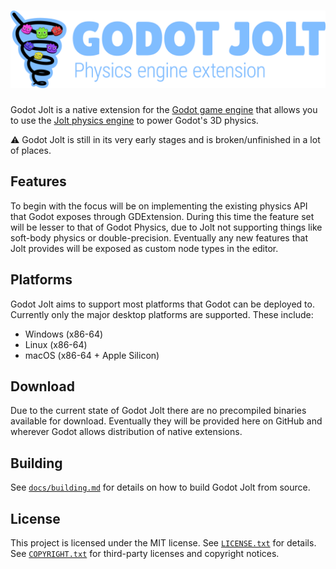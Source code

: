 # ![Godot Jolt][bnr]

Godot Jolt is a native extension for the [Godot game engine][gdt] that allows you to use the [Jolt
physics engine][jlt] to power Godot's 3D physics.

⚠️ Godot Jolt is still in its very early stages and is broken/unfinished in a lot of places.

## Features

To begin with the focus will be on implementing the existing physics API that Godot exposes through
GDExtension. During this time the feature set will be lesser to that of Godot Physics, due to Jolt
not supporting things like soft-body physics or double-precision. Eventually any new features that
Jolt provides will be exposed as custom node types in the editor.

## Platforms

Godot Jolt aims to support most platforms that Godot can be deployed to. Currently only the major
desktop platforms are supported. These include:

- Windows (x86-64)
- Linux (x86-64)
- macOS (x86-64 + Apple Silicon)

## Download

Due to the current state of Godot Jolt there are no precompiled binaries available for download.
Eventually they will be provided here on GitHub and wherever Godot allows distribution of native
extensions.

## Building

See [`docs/building.md`][bld] for details on how to build Godot Jolt from source.

## License

This project is licensed under the MIT license. See [`LICENSE.txt`][lic] for details. See
[`COPYRIGHT.txt`][cpr] for third-party licenses and copyright notices.

[bnr]: docs/banner.png
[gdt]: https://godotengine.org/
[jlt]: https://github.com/jrouwe/JoltPhysics
[bld]: docs/building.md
[lic]: LICENSE.txt
[cpr]: COPYRIGHT.txt
